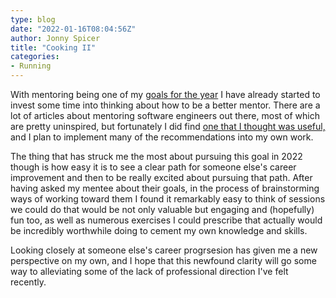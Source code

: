 ```yaml
---
type: blog
date: "2022-01-16T08:04:56Z"
author: Jonny Spicer
title: "Cooking II"
categories:
- Running
---
```

With mentoring being one of my [goals for the year](/100-hours) I have already started to invest some time into thinking about how to be
a better mentor. There are a lot of articles about mentoring software engineers out there, most of which are pretty uninspired, but
fortunately I did find [one that I thought was useful,](https://blog.pragmaticengineer.com/developers-mentoring-other-developers/) and I
plan to implement many of the recommendations into my own work.

The thing that has struck me the most about pursuing this goal in 2022 though is how easy it is to see a clear path for someone else's
career improvement and then to be really excited about pursuing that path. After having asked my mentee about their goals, in the process
of brainstorming ways of working toward them I found it remarkably easy to think of sessions we could do that would be not only valuable
but engaging and (hopefully) fun too, as well as numerous exercises I could prescribe that actually would be incredibly worthwhile doing
to cement my own knowledge and skills.

Looking closely at someone else's career progrsesion has given me a new perspective on my own, and I hope that this newfound clarity will
go some way to alleviating some of the lack of professional direction I've felt recently.

